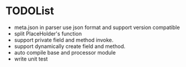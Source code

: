 # TODOList
+ meta.json in parser use json format and support version compatible
+ split PlaceHolder's function
+ support private field and method invoke.
+ support dynamically create field and method.
+ auto compile base and processor module
+ write unit test

